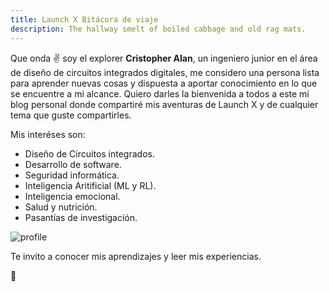 ```yaml
---
title: Launch X Bitácora de viaje
description: The hallway smelt of boiled cabbage and old rag mats.
---
```


Que onda ✌️  soy el explorer **Cristopher Alan**, un ingeniero junior en el área de diseño de circuitos integrados digitales, me considero una persona lista para aprender nuevas cosas y dispuesta a aportar conocimiento en lo que se encuentre a mi alcance. Quiero darles la bienvenida a todos a este mi blog personal donde compartiré mis aventuras de Launch X y de cualquier tema que guste compartirles.

Mis interéses son:
- Diseño de Circuitos integrados.
- Desarrollo de software.
- Seguridad informática.
- Inteligencia Aritificial (ML y RL).
- Inteligencia emocional.
- Salud y nutrición.
- Pasantías de investigación.

![profile]( "Profile")

Te invito a conocer mis aprendizajes y leer mis experiencias.

🚀
